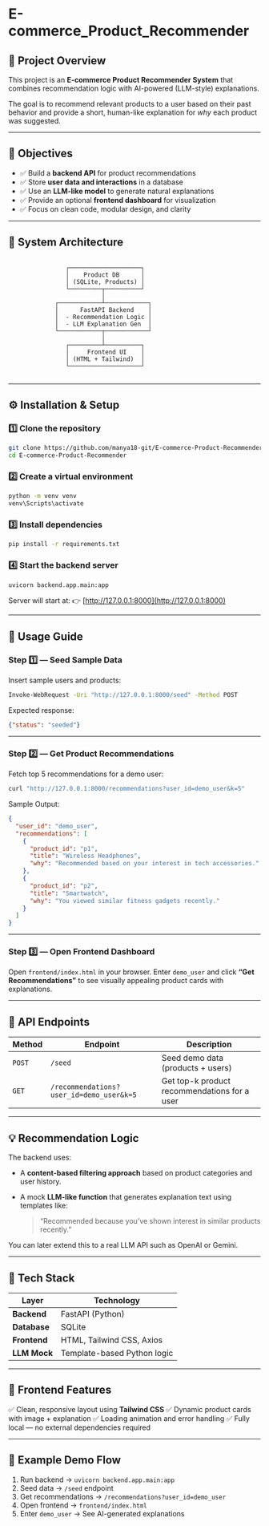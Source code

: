 # E-commerce_Product_Recommender
## 🧠 Project Overview

This project is an **E-commerce Product Recommender System** that combines recommendation logic with AI-powered (LLM-style) explanations.

The goal is to recommend relevant products to a user based on their past behavior and provide a short, human-like explanation for *why* each product was suggested.

---

## 🎯 Objectives

- ✅ Build a **backend API** for product recommendations  
- ✅ Store **user data and interactions** in a database  
- ✅ Use an **LLM-like model** to generate natural explanations  
- ✅ Provide an optional **frontend dashboard** for visualization  
- ✅ Focus on clean code, modular design, and clarity

---

## 🧩 System Architecture

```

```
                    ┌────────────────────┐
                    │    Product DB      │
                    │ (SQLite, Products) │
                    └─────────┬──────────┘
                              │
                 ┌────────────┴────────────┐
                 │      FastAPI Backend    │
                 │  - Recommendation Logic │
                 │  - LLM Explanation Gen  │
                 └────────────┬────────────┘
                              │
                    ┌─────────┴──────────┐
                    │     Frontend UI    │
                    │ (HTML + Tailwind)  │
                    └────────────────────┘
```

````

---

## ⚙️ Installation & Setup

### 1️⃣ Clone the repository
```bash
git clone https://github.com/manya18-git/E-commerce-Product-Recommender
cd E-commerce-Product-Recommender
````

### 2️⃣ Create a virtual environment

```bash
python -m venv venv
venv\Scripts\activate
```

### 3️⃣ Install dependencies

```bash
pip install -r requirements.txt
```

### 4️⃣ Start the backend server

```bash
uvicorn backend.app.main:app
```

Server will start at:
👉 [http://127.0.0.1:8000](http://127.0.0.1:8000)

---

## 🧠 Usage Guide

### Step 1️⃣ — Seed Sample Data

Insert sample users and products:

```bash
Invoke-WebRequest -Uri "http://127.0.0.1:8000/seed" -Method POST
```

Expected response:

```json
{"status": "seeded"}
```

---

### Step 2️⃣ — Get Product Recommendations

Fetch top 5 recommendations for a demo user:

```bash
curl "http://127.0.0.1:8000/recommendations?user_id=demo_user&k=5"
```

Sample Output:

```json
{
  "user_id": "demo_user",
  "recommendations": [
    {
      "product_id": "p1",
      "title": "Wireless Headphones",
      "why": "Recommended based on your interest in tech accessories."
    },
    {
      "product_id": "p2",
      "title": "Smartwatch",
      "why": "You viewed similar fitness gadgets recently."
    }
  ]
}
```

---

### Step 3️⃣ — Open Frontend Dashboard

Open `frontend/index.html` in your browser.
Enter `demo_user` and click **“Get Recommendations”** to see visually appealing product cards with explanations.

---

## 🧩 API Endpoints

| Method | Endpoint                                 | Description                                  |
| ------ | ---------------------------------------- | -------------------------------------------- |
| `POST` | `/seed`                                  | Seed demo data (products + users)            |
| `GET`  | `/recommendations?user_id=demo_user&k=5` | Get top-k product recommendations for a user |

---

## 💡 Recommendation Logic

The backend uses:

* A **content-based filtering approach** based on product categories and user history.
* A mock **LLM-like function** that generates explanation text using templates like:

  > “Recommended because you’ve shown interest in similar products recently.”

You can later extend this to a real LLM API such as OpenAI or Gemini.

---

## 🧰 Tech Stack

| Layer        | Technology                  |
| ------------ | --------------------------- |
| **Backend**  | FastAPI (Python)            |
| **Database** | SQLite                      |
| **Frontend** | HTML, Tailwind CSS, Axios   |
| **LLM Mock** | Template-based Python logic |

---

## 🎨 Frontend Features

✅ Clean, responsive layout using **Tailwind CSS**
✅ Dynamic product cards with image + explanation
✅ Loading animation and error handling
✅ Fully local — no external dependencies required

---

## 🧪 Example Demo Flow

1. Run backend → `uvicorn backend.app.main:app`
2. Seed data → `/seed` endpoint
3. Get recommendations → `/recommendations?user_id=demo_user`
4. Open frontend → `frontend/index.html`
5. Enter `demo_user` → See AI-generated explanations
